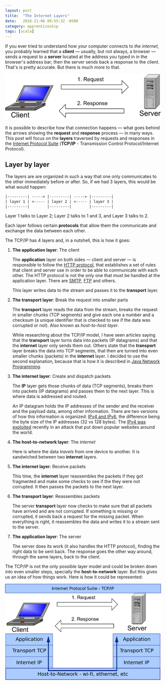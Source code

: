 ```yaml
---
layout: post
title:  "The Internet Layers"
date:   2016-11-06 09:55:32 -0500
category: apprenticeship
tags: [scala]
---
```


If you ever tried to understand how your computer connects to *the internet*, you probably learned that a **client** &mdash; usually, but not always, a browser &mdash; sends a request to a **server** located at the address you typed in in the browser's address bar; then the server sends back a response to the client. That's is pretty accurate. But there is much more to that.<!--more-->

![Client Server Model](/images/client-server.png)

It is possible to describe how that connection happens &mdash; what goes behind the arrows showing the **request** and **response** process &mdash; in many ways. This post will focus on the **layers** traversed by requests and responses in the [Internet Protocol Suite](https://en.wikipedia.org/wiki/Internet_protocol_suite) (**TCP/IP** - Transmission Control Protocol/Internet Protocol).

## Layer by layer

The layers are are organized in such a way that one only communicates to the other immediately before or after. So, if we had 3 layers, this would be what would happen:

```
|---------| -----> |---------| -----> |---------|
| layer 1 | <----- | layer 2 | <----- | layer 3 |
|---------|        |---------|        |---------|
```

Layer 1 talks to Layer 2; Layer 2 talks to 1 and 3, and Layer 3 talks to 2.

Each layer follows certain **protocols** that allow them the communicate and exchange the data between each other.

The TCP/IP has 4 layers and, in a nutshell, this is how it goes:

1. **The application layer**: The client

    The **application** layer on both sides &mdash; client and server &mdash; is responsible to follow the [HTTP protocol](https://en.wikipedia.org/wiki/Hypertext_Transfer_Protocol), that establishes a set of rules that client and server use in order to be able to communicate with each other. The HTTP protocol is not the only one that must be handled at the application layer. There are [SMTP](https://en.wikipedia.org/wiki/Simple_Mail_Transfer_Protocol), [FTP](https://en.wikipedia.org/wiki/File_Transfer_Protocol) and others.

    This layer writes data to the stream and passes it to the **transport** layer.

2. **The transport layer**: Break the request into smaller parts

    The **transport** layer reads the data from the stream, breaks the request in smaller chunks (TCP segments) and give each one a number and a checksum (a unique identifier that is checked to see if the data was corrupted or not). Also known as *host-to-host layer*.

    While researching about the TCP/IP model, I have seen articles saying that the **transport** layer turns data into packets (IP datagrams) and that the **internet** layer only sends them out. Others state that the **transport** layer breaks the data into TCP segments, that then are turned into even smaller chunks (packets) in the **internet** layer. I decided to use the second explanation, because that is how it is described in [Java Network Programming](http://shop.oreilly.com/product/9780596007218.do).

3. **The internet layer**: Create and dispatch packets

    The **IP** layer gets those chunks of data (TCP segments), breaks them into packets (IP datagrams) and passes them to the next layer. This is where data is addressed and routed.

    An IP datagram holds the IP addresses of the sender and the receiver and the payload data, among other information. There are two versions of how this information is organized: [IPv4 and IPv6](https://www.arin.net/knowledge/ipv4_ipv6.pdf), the difference being the byte size of the IP addresses (32 vs 128 bytes). The [IPv4 was exploited](https://twitter.com/eastdakota/status/783841607963381760) recently in an attack that put down popular websites around the world.

4. **The host-to-network layer**: The *internet*

    Here is where the data *travels* from one device to another. It is sandwiched between two **internet** layers.

5. **The internet layer**: Receive packets

    This time, the **internet** layer reassembles the packets if they got fragmented and make some checks to see if the they were not corrupted. It then passes the packets to the next layer.

6. **The transport layer**: Reassembles packets

    The server **transport** layer now checks to make sure that all packets have arrived and are not corrupted. If something is missing or corrupted, it sends back a request for the missing packet. When everything is right, it reassembles the data and writes it to a stream sent to the server.

7. **The application layer**: The server

    The server does its work (it also handles the HTTP protocol), finding the right data to be sent back. The response goes the other way around, through the same layers, back to the client.

The TCP/IP is not the only possible layer model and could be broken down into even smaller steps, specially the **host-to-network** layer. But this gives us an idea of how things work. Here is how it could be represented:

![Internet Protocol Suite](/images/tcp-ip.png)
